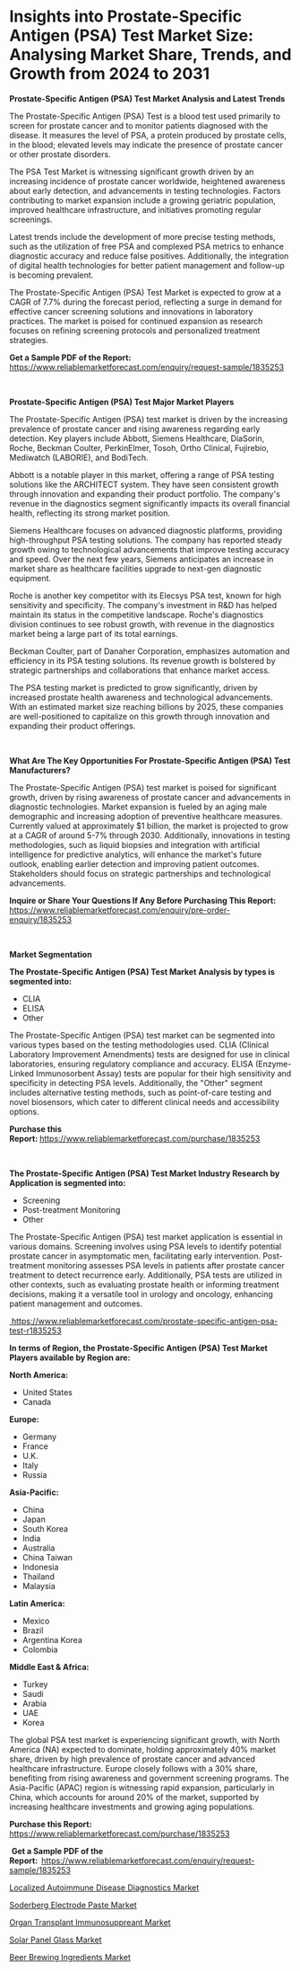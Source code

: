 <p><h1>Insights into Prostate-Specific Antigen (PSA) Test Market Size: Analysing Market Share, Trends, and Growth from 2024 to 2031</h1></p><p><strong>Prostate-Specific Antigen (PSA) Test Market Analysis and Latest Trends</strong></p>
<p><p>The Prostate-Specific Antigen (PSA) Test is a blood test used primarily to screen for prostate cancer and to monitor patients diagnosed with the disease. It measures the level of PSA, a protein produced by prostate cells, in the blood; elevated levels may indicate the presence of prostate cancer or other prostate disorders.</p><p>The PSA Test Market is witnessing significant growth driven by an increasing incidence of prostate cancer worldwide, heightened awareness about early detection, and advancements in testing technologies. Factors contributing to market expansion include a growing geriatric population, improved healthcare infrastructure, and initiatives promoting regular screenings. </p><p>Latest trends include the development of more precise testing methods, such as the utilization of free PSA and complexed PSA metrics to enhance diagnostic accuracy and reduce false positives. Additionally, the integration of digital health technologies for better patient management and follow-up is becoming prevalent. </p><p>The Prostate-Specific Antigen (PSA) Test Market is expected to grow at a CAGR of 7.7% during the forecast period, reflecting a surge in demand for effective cancer screening solutions and innovations in laboratory practices. The market is poised for continued expansion as research focuses on refining screening protocols and personalized treatment strategies.</p></p>
<p><strong>Get a Sample PDF of the Report:&nbsp;</strong> <a href="https://www.reliablemarketforecast.com/enquiry/request-sample/1835253?utm_campaign=1159&utm_medium=2&utm_source=Github&utm_content=ia&utm_term=16102024&utm_id=prostate-specific-antigen-psa-test">https://www.reliablemarketforecast.com/enquiry/request-sample/1835253</a></p>
<p>&nbsp;</p>
<p><strong>Prostate-Specific Antigen (PSA) Test Major Market Players</strong></p>
<p><p>The Prostate-Specific Antigen (PSA) test market is driven by the increasing prevalence of prostate cancer and rising awareness regarding early detection. Key players include Abbott, Siemens Healthcare, DiaSorin, Roche, Beckman Coulter, PerkinElmer, Tosoh, Ortho Clinical, Fujirebio, Mediwatch (LABORIE), and BodiTech.</p><p>Abbott is a notable player in this market, offering a range of PSA testing solutions like the ARCHITECT system. They have seen consistent growth through innovation and expanding their product portfolio. The company's revenue in the diagnostics segment significantly impacts its overall financial health, reflecting its strong market position.</p><p>Siemens Healthcare focuses on advanced diagnostic platforms, providing high-throughput PSA testing solutions. The company has reported steady growth owing to technological advancements that improve testing accuracy and speed. Over the next few years, Siemens anticipates an increase in market share as healthcare facilities upgrade to next-gen diagnostic equipment.</p><p>Roche is another key competitor with its Elecsys PSA test, known for high sensitivity and specificity. The company's investment in R&D has helped maintain its status in the competitive landscape. Roche's diagnostics division continues to see robust growth, with revenue in the diagnostics market being a large part of its total earnings.</p><p>Beckman Coulter, part of Danaher Corporation, emphasizes automation and efficiency in its PSA testing solutions. Its revenue growth is bolstered by strategic partnerships and collaborations that enhance market access.</p><p>The PSA testing market is predicted to grow significantly, driven by increased prostate health awareness and technological advancements. With an estimated market size reaching billions by 2025, these companies are well-positioned to capitalize on this growth through innovation and expanding their product offerings.</p></p>
<p>&nbsp;</p>
<p><strong>What Are The Key Opportunities For Prostate-Specific Antigen (PSA) Test Manufacturers?</strong></p>
<p><p>The Prostate-Specific Antigen (PSA) test market is poised for significant growth, driven by rising awareness of prostate cancer and advancements in diagnostic technologies. Market expansion is fueled by an aging male demographic and increasing adoption of preventive healthcare measures. Currently valued at approximately $1 billion, the market is projected to grow at a CAGR of around 5-7% through 2030. Additionally, innovations in testing methodologies, such as liquid biopsies and integration with artificial intelligence for predictive analytics, will enhance the market's future outlook, enabling earlier detection and improving patient outcomes. Stakeholders should focus on strategic partnerships and technological advancements.</p></p>
<p><strong>Inquire or Share Your Questions If Any Before Purchasing This Report:</strong> <a href="https://www.reliablemarketforecast.com/enquiry/pre-order-enquiry/1835253?utm_campaign=1159&utm_medium=2&utm_source=Github&utm_content=ia&utm_term=16102024&utm_id=prostate-specific-antigen-psa-test">https://www.reliablemarketforecast.com/enquiry/pre-order-enquiry/1835253</a></p>
<p>&nbsp;</p>
<p><strong>Market Segmentation</strong></p>
<p><strong>The Prostate-Specific Antigen (PSA) Test Market Analysis by types is segmented into:</strong></p>
<p><ul><li>CLIA</li><li>ELISA</li><li>Other</li></ul></p>
<p><p>The Prostate-Specific Antigen (PSA) test market can be segmented into various types based on the testing methodologies used. CLIA (Clinical Laboratory Improvement Amendments) tests are designed for use in clinical laboratories, ensuring regulatory compliance and accuracy. ELISA (Enzyme-Linked Immunosorbent Assay) tests are popular for their high sensitivity and specificity in detecting PSA levels. Additionally, the "Other" segment includes alternative testing methods, such as point-of-care testing and novel biosensors, which cater to different clinical needs and accessibility options.</p></p>
<p><strong>Purchase this Report:&nbsp;</strong><a href="https://www.reliablemarketforecast.com/purchase/1835253?utm_campaign=1159&utm_medium=2&utm_source=Github&utm_content=ia&utm_term=16102024&utm_id=prostate-specific-antigen-psa-test">https://www.reliablemarketforecast.com/purchase/1835253</a></p>
<p>&nbsp;</p>
<p><strong>The Prostate-Specific Antigen (PSA) Test Market Industry Research by Application is segmented into:</strong></p>
<p><ul><li>Screening</li><li>Post-treatment Monitoring</li><li>Other</li></ul></p>
<p><p>The Prostate-Specific Antigen (PSA) test market application is essential in various domains. Screening involves using PSA levels to identify potential prostate cancer in asymptomatic men, facilitating early intervention. Post-treatment monitoring assesses PSA levels in patients after prostate cancer treatment to detect recurrence early. Additionally, PSA tests are utilized in other contexts, such as evaluating prostate health or informing treatment decisions, making it a versatile tool in urology and oncology, enhancing patient management and outcomes.</p></p>
<p><a href="https://www.reliablemarketforecast.com/prostate-specific-antigen-psa-test-r1835253?utm_campaign=1159&utm_medium=2&utm_source=Github&utm_content=ia&utm_term=16102024&utm_id=prostate-specific-antigen-psa-test">&nbsp;https://www.reliablemarketforecast.com/prostate-specific-antigen-psa-test-r1835253</a></p>
<p><strong>In terms of Region, the Prostate-Specific Antigen (PSA) Test Market Players available by Region are:</strong></p>
<p>
    <p> <strong> North America: </strong>
        <ul>
            <li>United States</li>
            <li>Canada</li>
        </ul>
        </p> 
    <p> <strong> Europe: </strong>
        <ul>
            <li>Germany</li>
            <li>France</li>
            <li>U.K.</li>
            <li>Italy</li>
            <li>Russia</li>
        </ul>
        </p> 
    <p> <strong> Asia-Pacific: </strong>
        <ul>
            <li>China</li>
            <li>Japan</li>
            <li>South Korea</li>
            <li>India</li>
            <li>Australia</li>
            <li>China Taiwan</li>
            <li>Indonesia</li>
            <li>Thailand</li>
            <li>Malaysia</li>
        </ul>
        </p> 
    <p> <strong> Latin America: </strong>
        <ul>
            <li>Mexico</li>
            <li>Brazil</li>
            <li>Argentina Korea</li>
            <li>Colombia</li>
        </ul>
        </p> 
    <p> <strong> Middle East & Africa: </strong>
        <ul>
            <li>Turkey</li>
            <li>Saudi</li>
            <li>Arabia</li>
            <li>UAE</li>
            <li>Korea</li>
        </ul>
    </p>
    </p>
<p><p>The global PSA test market is experiencing significant growth, with North America (NA) expected to dominate, holding approximately 40% market share, driven by high prevalence of prostate cancer and advanced healthcare infrastructure. Europe closely follows with a 30% share, benefiting from rising awareness and government screening programs. The Asia-Pacific (APAC) region is witnessing rapid expansion, particularly in China, which accounts for around 20% of the market, supported by increasing healthcare investments and growing aging populations.</p></p>
<p><strong>Purchase this Report: </strong><a href="https://www.reliablemarketforecast.com/purchase/1835253?utm_campaign=1159&utm_medium=2&utm_source=Github&utm_content=ia&utm_term=16102024&utm_id=prostate-specific-antigen-psa-test">https://www.reliablemarketforecast.com/purchase/1835253</a></p>
<p>&nbsp;<strong>Get a Sample PDF of the Report:&nbsp;&nbsp;</strong><a href="https://www.reliablemarketforecast.com/enquiry/request-sample/1835253?utm_campaign=1159&utm_medium=2&utm_source=Github&utm_content=ia&utm_term=16102024&utm_id=prostate-specific-antigen-psa-test">https://www.reliablemarketforecast.com/enquiry/request-sample/1835253</a></p>
<p><strong></strong></p>
<p><p><a href="https://github.com/drucillasg4mac/Market-Research-Report-List-1/blob/main/localized-autoimmune-disease-diagnostics-market.md?utm_campaign=1159&utm_medium=2&utm_source=Github&utm_content=ia&utm_term=16102024&utm_id=prostate-specific-antigen-psa-test">Localized Autoimmune Disease Diagnostics Market</a></p><p><a href="https://www.linkedin.com/pulse/insights-soderberg-electrode-paste-market-players-size-geographical-ex6fe?utm_campaign=1159&utm_medium=2&utm_source=Github&utm_content=ia&utm_term=16102024&utm_id=prostate-specific-antigen-psa-test">Soderberg Electrode Paste Market</a></p><p><a href="https://github.com/bricelanl8g/Market-Research-Report-List-1/blob/main/organ-transplant-immunosuppreant-market.md?utm_campaign=1159&utm_medium=2&utm_source=Github&utm_content=ia&utm_term=16102024&utm_id=prostate-specific-antigen-psa-test">Organ Transplant Immunosuppreant Market</a></p><p><a href="https://www.linkedin.com/pulse/solar-panel-glass-market-research-report-exploring-size-iofae?utm_campaign=1159&utm_medium=2&utm_source=Github&utm_content=ia&utm_term=16102024&utm_id=prostate-specific-antigen-psa-test">Solar Panel Glass Market</a></p><p><a href="https://www.linkedin.com/pulse/consumer-behavior-shifts-beer-brewing-ingredients-market-y415e?utm_campaign=1159&utm_medium=2&utm_source=Github&utm_content=ia&utm_term=16102024&utm_id=prostate-specific-antigen-psa-test">Beer Brewing Ingredients Market</a></p></p>